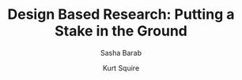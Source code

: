 ---
layout: leaf-node
title: "Design Based Research: Putting a Stake in the Ground"
title-url: "http://www.didaktik.itn.liu.se/Texter/Barab_Squire_2004.pdf"
author: ["Sasha Barab","Kurt Squire"]
groups: research‐principles‐and‐methodologies
categories: design‐based‐research
topics: scholarly-readings
summary: >
    The emerging field of the learning sciences is one that is interdisciplinary, drawing on multiple theoretical perspectives and research paradigms so as to build understandings of the nature and conditions of learning, cognition, and development.
cite: >
    Barab, S., Squire, K.  (2004) Design Based Research: Putting a Stake in the Ground. The Journal of the Learning Sciences. 13(1), 1-14.
    Retrieved from : http://www.didaktik.itn.liu.se/Texter/Barab_Squire_2004.pdf
pub-date: 2004-01-01
added-date: 2017-04-19
resource-type: pdf-document
---